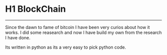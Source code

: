 # H1 BlockChain
***

Since the dawn to fame of bitcoin I have been very curios about how it works. I did some reasearch and now I have build my own from the research I have done.

Its written in python as its a very easy to pick python code.